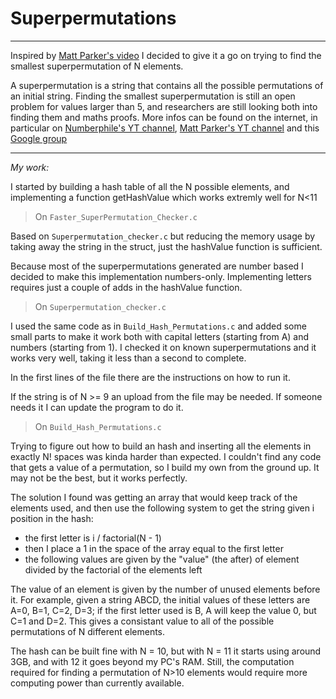 # Superpermutations

___

Inspired by [Matt Parker's video](https://www.youtube.com/watch?v=OZzIvl1tbPo) I decided to give it a go on trying to find the smallest superpermutation of N elements.


A superpermutation is a string that contains all the possible permutations of an initial string. Finding the smallest superpermutation is still an open problem for values larger than 5, and researchers are still looking both into finding them and maths proofs. More infos can be found on the internet, in particular on [Numberphile's YT channel](https://www.youtube.com/user/numberphile), [Matt Parker's YT channel](https://www.youtube.com/user/standupmaths/videos) and this [Google group](https://groups.google.com/forum/#!forum/superpermutators)

___

*My work:*

I started by building a hash table of all the N possible elements, and implementing a function getHashValue which works extremly well for N<11

>On `Faster_SuperPermutation_Checker.c`

Based on `Superpermutation_checker.c` but reducing the memory usage by taking away the string in the struct, just the hashValue function is sufficient.

Because most of the superpermutations generated are number based I decided to make this implementation numbers-only. Implementing letters requires just a couple of adds in the hashValue function.

>On `Superpermutation_checker.c`

I used the same code as in `Build_Hash_Permutations.c` and added some small parts to make it work both with capital letters (starting from A) and numbers (starting from 1). I checked it on known superpermutations and it works very well, taking it less than a second to complete.

In the first lines of the file there are the instructions on how to run it.

If the string is of N >= 9 an upload from the file may be needed. If someone needs it I can update the program to do it.

>On `Build_Hash_Permutations.c`

Trying to figure out how to build an hash and inserting all the elements in exactly N! spaces was kinda harder than expected. I couldn't find any code that gets a value of a permutation, so I build my own from the ground up. It may not be the best, but it works perfectly.

The solution I found was getting an array that would keep track of the elements used, and then use the following system to get the string given i position in the hash:
* the first letter is i / factorial(N - 1)
* then I place a 1 in the space of the array equal to the first letter
* the following values are given by the "value" (the after) of element divided by the factorial of the elements left

The value of an element is given by the number of unused elements before it. For example, given a string ABCD, the initial values of these letters are A=0, B=1, C=2, D=3; if the first letter used is B, A will keep the value 0, but C=1 and D=2. This gives a consistant value to all of the possible permutations of N different elements.


The hash can be built fine with N = 10, but with N = 11 it starts using around 3GB, and with 12 it goes beyond my PC's RAM.
Still, the computation required for finding a permutation of N>10 elements would require more computing power than currently available.

